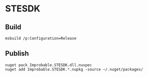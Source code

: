 # STESDK

## Build
```
msbuild /p:Configuration=Release
```

## Publish
```
nuget pack Improbable.STESDK.dll.nuspec
nuget add Improbable.STESDK.*.nupkg -source ~/.nuget/packages/
```